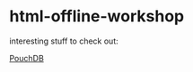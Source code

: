 html-offline-workshop
=====================

interesting stuff to check out:

[PouchDB](http://pouchdb.com/)
